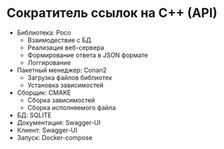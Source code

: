 # Сократитель ссылок на C++ (API)
- Библиотека: Poco
  * Взаимодествие с БД
  * Реализация веб-сервера
  * Формирование ответа в JSON формате
  * Логгирование
- Пакетный менеджер: Conan2
  * Загрузка файлов библиотек
  * Установка зависимостей
- Сборщик: CMAKE
  * Сборка зависимостей
  * Сборка исполняемого файла
- БД: SQLITE
- Документация: Swagger-UI
- Клиент: Swagger-UI
- Запуск: Docker-compose
